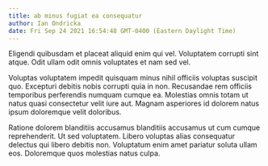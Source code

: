 ```yaml
---
title: ab minus fugiat ea consequatur
author: Ian Ondricka
date: Fri Sep 24 2021 16:54:48 GMT-0400 (Eastern Daylight Time)
---
```

Eligendi quibusdam et placeat aliquid enim qui vel. Voluptatem corrupti sint atque. Odit ullam odit omnis voluptates et nam sed vel.

 Voluptas voluptatem impedit quisquam minus nihil officiis voluptas suscipit quo. Excepturi debitis nobis corrupti quia in non. Recusandae rem officiis temporibus perferendis numquam cumque ea. Molestias omnis totam ut natus quasi consectetur velit iure aut. Magnam asperiores id dolorem natus ipsum doloremque velit doloribus.

 Ratione dolorem blanditiis accusamus blanditiis accusamus ut cum cumque reprehenderit. Ut sed voluptatem. Libero voluptas alias consequatur delectus qui libero debitis non. Voluptatum enim amet pariatur soluta ullam eos. Doloremque quos molestias natus culpa.